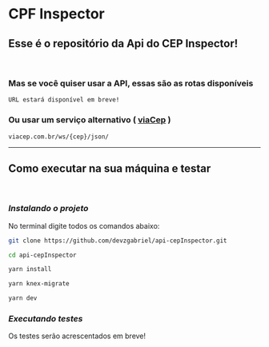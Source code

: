 # CPF Inspector

## Esse é o repositório da Api do CEP Inspector!

<!-- ### Você já pode testar o site se quiser! Só clicar nesse link: [CPF Inspector](sem-link) -->

<br>

### Mas se você quiser usar a API, essas são as rotas disponíveis

```HTTP
URL estará disponível em breve!
```

### Ou usar um serviço alternativo ( [viaCep](https://viacep.com.br/) )

```HTTP
viacep.com.br/ws/{cep}/json/
```

<hr>

## **Como executar na sua máquina e testar**

<br>

### **_Instalando o projeto_**

No terminal digite todos os comandos abaixo:

```Bash
git clone https://github.com/devzgabriel/api-cepInspector.git
```

```Bash
cd api-cepInspector
```

```Bash
yarn install
```

```Bash
yarn knex-migrate
```

```Bash
yarn dev
```

### **_Executando testes_**

Os testes serão acrescentados em breve!

<!-- ```Bash
yarn dev
```
Para executar todos os testes digite o comando abaixo

```Bash
yarn test
``` -->
